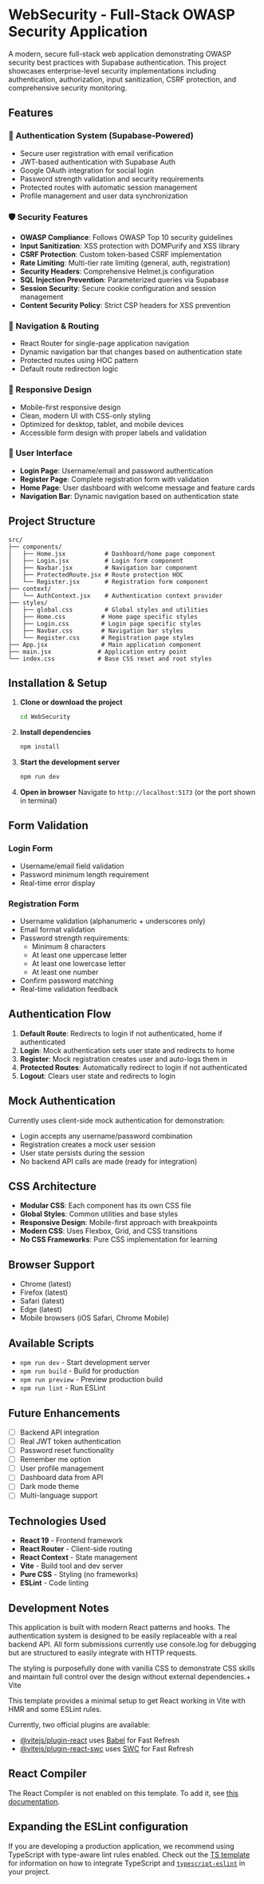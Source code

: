 # WebSecurity - Full-Stack OWASP Security Application

A modern, secure full-stack web application demonstrating OWASP security best practices with Supabase authentication. This project showcases enterprise-level security implementations including authentication, authorization, input sanitization, CSRF protection, and comprehensive security monitoring.

## Features

### 🔐 Authentication System (Supabase-Powered)
- Secure user registration with email verification
- JWT-based authentication with Supabase Auth
- Google OAuth integration for social login
- Password strength validation and security requirements
- Protected routes with automatic session management
- Profile management and user data synchronization

### 🛡️ Security Features
- **OWASP Compliance**: Follows OWASP Top 10 security guidelines
- **Input Sanitization**: XSS protection with DOMPurify and XSS library
- **CSRF Protection**: Custom token-based CSRF implementation
- **Rate Limiting**: Multi-tier rate limiting (general, auth, registration)
- **Security Headers**: Comprehensive Helmet.js configuration
- **SQL Injection Prevention**: Parameterized queries via Supabase
- **Session Security**: Secure cookie configuration and session management
- **Content Security Policy**: Strict CSP headers for XSS prevention

### 🧭 Navigation & Routing
- React Router for single-page application navigation
- Dynamic navigation bar that changes based on authentication state
- Protected routes using HOC pattern
- Default route redirection logic

### 📱 Responsive Design
- Mobile-first responsive design
- Clean, modern UI with CSS-only styling
- Optimized for desktop, tablet, and mobile devices
- Accessible form design with proper labels and validation

### 🎨 User Interface
- **Login Page**: Username/email and password authentication
- **Register Page**: Complete registration form with validation
- **Home Page**: User dashboard with welcome message and feature cards
- **Navigation Bar**: Dynamic navigation based on authentication state

## Project Structure

```
src/
├── components/
│   ├── Home.jsx           # Dashboard/home page component
│   ├── Login.jsx          # Login form component
│   ├── Navbar.jsx         # Navigation bar component
│   ├── ProtectedRoute.jsx # Route protection HOC
│   └── Register.jsx       # Registration form component
├── context/
│   └── AuthContext.jsx    # Authentication context provider
├── styles/
│   ├── global.css         # Global styles and utilities
│   ├── Home.css          # Home page specific styles
│   ├── Login.css         # Login page specific styles
│   ├── Navbar.css        # Navigation bar styles
│   └── Register.css      # Registration page styles
├── App.jsx               # Main application component
├── main.jsx             # Application entry point
└── index.css            # Base CSS reset and root styles
```

## Installation & Setup

1. **Clone or download the project**
   ```bash
   cd WebSecurity
   ```

2. **Install dependencies**
   ```bash
   npm install
   ```

3. **Start the development server**
   ```bash
   npm run dev
   ```

4. **Open in browser**
   Navigate to `http://localhost:5173` (or the port shown in terminal)

## Form Validation

### Login Form
- Username/email field validation
- Password minimum length requirement
- Real-time error display

### Registration Form
- Username validation (alphanumeric + underscores only)
- Email format validation
- Password strength requirements:
  - Minimum 8 characters
  - At least one uppercase letter
  - At least one lowercase letter
  - At least one number
- Confirm password matching
- Real-time validation feedback

## Authentication Flow

1. **Default Route**: Redirects to login if not authenticated, home if authenticated
2. **Login**: Mock authentication sets user state and redirects to home
3. **Register**: Mock registration creates user and auto-logs them in
4. **Protected Routes**: Automatically redirect to login if not authenticated
5. **Logout**: Clears user state and redirects to login

## Mock Authentication

Currently uses client-side mock authentication for demonstration:
- Login accepts any username/password combination
- Registration creates a mock user session
- User state persists during the session
- No backend API calls are made (ready for integration)

## CSS Architecture

- **Modular CSS**: Each component has its own CSS file
- **Global Styles**: Common utilities and base styles
- **Responsive Design**: Mobile-first approach with breakpoints
- **Modern CSS**: Uses Flexbox, Grid, and CSS transitions
- **No CSS Frameworks**: Pure CSS implementation for learning

## Browser Support

- Chrome (latest)
- Firefox (latest)
- Safari (latest)
- Edge (latest)
- Mobile browsers (iOS Safari, Chrome Mobile)

## Available Scripts

- `npm run dev` - Start development server
- `npm run build` - Build for production
- `npm run preview` - Preview production build
- `npm run lint` - Run ESLint

## Future Enhancements

- [ ] Backend API integration
- [ ] Real JWT token authentication
- [ ] Password reset functionality
- [ ] Remember me option
- [ ] User profile management
- [ ] Dashboard data from API
- [ ] Dark mode theme
- [ ] Multi-language support

## Technologies Used

- **React 19** - Frontend framework
- **React Router** - Client-side routing
- **React Context** - State management
- **Vite** - Build tool and dev server
- **Pure CSS** - Styling (no frameworks)
- **ESLint** - Code linting

## Development Notes

This application is built with modern React patterns and hooks. The authentication system is designed to be easily replaceable with a real backend API. All form submissions currently use console.log for debugging but are structured to easily integrate with HTTP requests.

The styling is purposefully done with vanilla CSS to demonstrate CSS skills and maintain full control over the design without external dependencies.+ Vite

This template provides a minimal setup to get React working in Vite with HMR and some ESLint rules.

Currently, two official plugins are available:

- [@vitejs/plugin-react](https://github.com/vitejs/vite-plugin-react/blob/main/packages/plugin-react) uses [Babel](https://babeljs.io/) for Fast Refresh
- [@vitejs/plugin-react-swc](https://github.com/vitejs/vite-plugin-react/blob/main/packages/plugin-react-swc) uses [SWC](https://swc.rs/) for Fast Refresh

## React Compiler

The React Compiler is not enabled on this template. To add it, see [this documentation](https://react.dev/learn/react-compiler/installation).

## Expanding the ESLint configuration

If you are developing a production application, we recommend using TypeScript with type-aware lint rules enabled. Check out the [TS template](https://github.com/vitejs/vite/tree/main/packages/create-vite/template-react-ts) for information on how to integrate TypeScript and [`typescript-eslint`](https://typescript-eslint.io) in your project.
